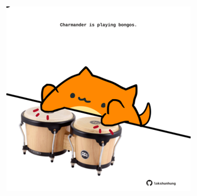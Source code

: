 <!-- built at 09/07/2021, 17:12:48 UTC -->
<p align="center">
  <img width="500" height="500" src="./ReadmeImage.svg">
</p>

